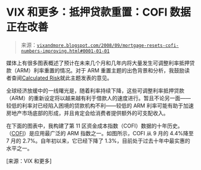 <!--yml

category: 未分类

date: 2024-05-18 18:28:08

-->

# VIX 和更多：抵押贷款重置：COFI 数据正在改善

> 来源：[`vixandmore.blogspot.com/2008/09/mortgage-resets-cofi-numbers-improving.html#0001-01-01`](http://vixandmore.blogspot.com/2008/09/mortgage-resets-cofi-numbers-improving.html#0001-01-01)

媒体上有很多图表概述了预计在未来几个月和几年内将大量发生可调整利率抵押贷款（ARM）利率重置的情况。对于 ARM 重置主题的出色背景和分析，我鼓励读者查阅[Calculated Risk](http://calculatedrisk.blogspot.com/search/label/ARM%20Resets)就此主题发表的意见。

全球经济放缓中的一线曙光是，随着利率持续下降，这些可调整利率抵押贷款（ARM）的重新设定将以越来越有利于借款人的速度进行。暂且不论另一面——较低的利率对已经陷入困境的贷款机构不利——较低的 ARM 利率可能有助于加速房地产市场底部的形成，并且肯定会给消费者提供额外的可支配收入。

在下面的图表中，我构建了第 11 区资金成本指数（COFI）数据的十年历史。（[COFI](http://en.wikipedia.org/wiki/Cost_of_Funds_Index)）是应用最广泛的 ARM 指数之一。如图所示，COFI 从 9 月的 4.4%降至 7 月的 2.7%。自年初以来，它已经下降了 1.3%，目前处于过去十年中最实惠的水平之一。

[来源：VIX 和更多]
